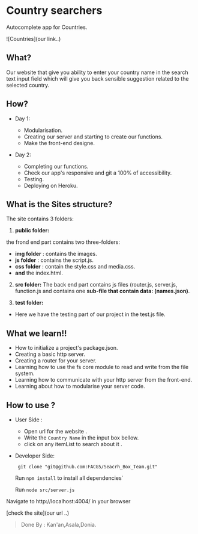 
# Country searchers
Autocomplete app for Countries.

![Countries](our link..)

## What?

Our website that give you ability to enter your country name in the search text input field which will give you back sensible suggestion related to the selected country.


## How?

* Day 1:

   *  Modularisation.
   *  Creating our server and starting to create our functions.
   * Make the front-end designe.

* Day 2:
  * Completing our functions.
  * Check our app's responsive and git a 100% of accessibility.
  * Testing.
  * Deploying on Heroku.

## What is the Sites structure?
  The site contains 3 folders:
  1. **public folder:**

  the frond end part contains two three-folders:
  * **img folder** : contains the images.
  * **js folder** : contains the script.js.
  * **css folder** : contain the style.css and media.css.
 * **and** the index.html.

  2. **src folder:**
   The back end part contains js files (router.js, server.js, function.js 
  and contains one **sub-file that contain data: (names.json)**.

   2. **test folder:**
   * Here we have the testing part of our project in the test.js file.



## What we learn!!

  * How to initialize a project's package.json.
  * Creating a basic http server.
  * Creating a router for your server.
  * Learning how to use the fs core module to read and write from the file system.
  * Learning how to communicate with your http server from the front-end.
  * Learning about how to modularise your server code.


## How to use ?
 * User Side :

    * Open url for the website .
    * Write the `Country Name` in the  input box bellow.
    * click on any itemList to search about it .


  * Developer Side:

      ` git clone "git@github.com:FACG5/Seacrh_Box_Team.git"`

      Run `npm install` to install all dependencies`

      Run  `node src/server.js `

Navigate to http://localhost:4004/ in your browser

[check the site](our url ..)

>Done By : Kan'an,Asala,Donia.